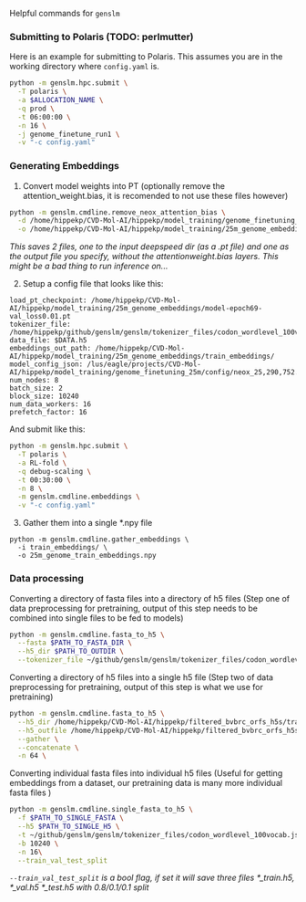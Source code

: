 Helpful commands for `genslm`

### Submitting to Polaris (TODO: perlmutter)

Here is an example for submitting to Polaris. This assumes you are in the working directory where `config.yaml` is.
```bash 
python -m genslm.hpc.submit \
  -T polaris \
  -a $ALLOCATION_NAME \
  -q prod \
  -t 06:00:00 \
  -n 16 \
  -j genome_finetune_run1 \
  -v "-c config.yaml" 
```

### Generating Embeddings 

1. Convert model weights into PT (optionally remove the attention_weight.bias, it is recomended to not use these files however)

```bash
python -m genslm.cmdline.remove_neox_attention_bias \
  -d /home/hippekp/CVD-Mol-AI/hippekp/model_training/genome_finetuning_25m/checkpoints_run1/model-epoch69-val_loss0.01.ckpt/ \
  -o /home/hippekp/CVD-Mol-AI/hippekp/model_training/25m_genome_embeddings/genome_ft_25m_epoch69.pt
```
*This saves 2 files, one to the input deepspeed dir (as a .pt file) and one as the output file you specify, without the attentionweight.bias layers. This might be a bad thing to run inference on...*

2. Setup a config file that looks like this: 
```
load_pt_checkpoint: /home/hippekp/CVD-Mol-AI/hippekp/model_training/25m_genome_embeddings/model-epoch69-val_loss0.01.pt
tokenizer_file: /home/hippekp/github/genslm/genslm/tokenizer_files/codon_wordlevel_100vocab.json
data_file: $DATA.h5
embeddings_out_path: /home/hippekp/CVD-Mol-AI/hippekp/model_training/25m_genome_embeddings/train_embeddings/
model_config_json: /lus/eagle/projects/CVD-Mol-AI/hippekp/model_training/genome_finetuning_25m/config/neox_25,290,752.json
num_nodes: 8
batch_size: 2
block_size: 10240
num_data_workers: 16
prefetch_factor: 16
```
And submit like this: 
```bash 
python -m genslm.hpc.submit \
  -T polaris \
  -a RL-fold \
  -q debug-scaling \
  -t 00:30:00 \
  -n 8 \
  -m genslm.cmdline.embeddings \
  -v "-c config.yaml"
```
3. Gather them into a single *.npy file
```
python -m genslm.cmdline.gather_embeddings \
  -i train_embeddings/ \
  -o 25m_genome_train_embeddings.npy
```

### Data processing 

Converting a directory of fasta files into a directory of h5 files (Step one of data preprocessing for pretraining, output of this step needs to be combined into single files to be fed to models) 
```bash 
python -m genslm.cmdline.fasta_to_h5 \
  --fasta $PATH_TO_FASTA_DIR \
  --h5_dir $PATH_TO_OUTDIR \
  --tokenizer_file ~/github/genslm/genslm/tokenizer_files/codon_wordlevel_100vocab.json
```

Converting a directory of h5 files into a single h5 file (Step two of data preprocessing for pretraining, output of this step is what we use for pretraining) 
```bash 
python -m genslm.cmdline.fasta_to_h5 \
  --h5_dir /home/hippekp/CVD-Mol-AI/hippekp/filtered_bvbrc_orfs_h5s/train \
  --h5_outfile /home/hippekp/CVD-Mol-AI/hippekp/filtered_bvbrc_orfs_h5s/combined_train.h5 \
  --gather \
  --concatenate \
  -n 64 \
```


Converting individual fasta files into individual h5 files (Useful for getting embeddings from a dataset, our pretraining data is many more individual fasta files )
```bash 
python -m genslm.cmdline.single_fasta_to_h5 \
  -f $PATH_TO_SINGLE_FASTA \
  --h5 $PATH_TO_SINGLE_H5 \
  -t ~/github/genslm/genslm/tokenizer_files/codon_wordlevel_100vocab.json \
  -b 10240 \
  -n 16\
  --train_val_test_split
```
*`--train_val_test_split` is a bool flag, if set it will save three files \*\_train.h5, \*\_val.h5 \*\_test.h5 with 0.8/0.1/0.1 split*
